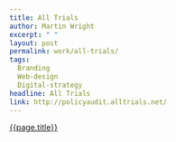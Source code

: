```yaml
---
title: All Trials
author: Martin Wright
excerpt: " "
layout: post
permalink: work/all-trials/
tags:
  Branding
  Web-design
  Digital-strategy
headline: All Trials
link: http://policyaudit.alltrials.net/
---
```

[{{page.title}}]({{page.link}})